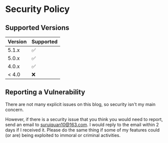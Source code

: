 # Security Policy

## Supported Versions

| Version | Supported          |
| ------- | ------------------ |
| 5.1.x   | :white_check_mark: |
| 5.0.x   | ✅                |
| 4.0.x   | :white_check_mark: |
| < 4.0   | :x:                |

## Reporting a Vulnerability

There are not many explicit issues on this blog, so security isn't my main concern. 

However, if there is a security issue that you think you would need to report, send an email to suruiquan10@163.com. I would reply to the email within 2 days if I received it. Please do the same thing if some of my features could (or are) being exploited to immoral or criminal activities.
